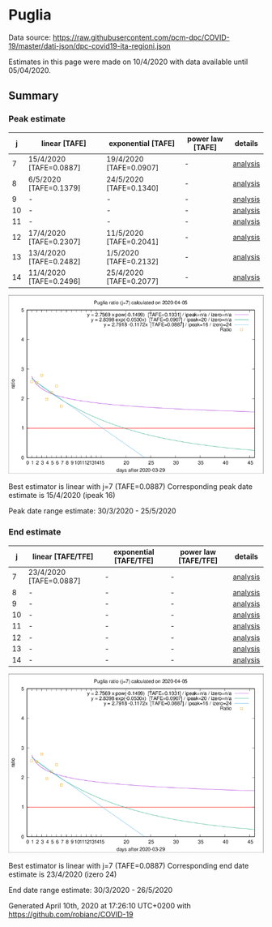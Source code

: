 # Puglia


Data source: https://raw.githubusercontent.com/pcm-dpc/COVID-19/master/dati-json/dpc-covid19-ita-regioni.json

Estimates in this page were made on 10/4/2020 with data available until 05/04/2020.


## Summary 

### Peak estimate 
|j|linear [TAFE]|exponential [TAFE]|power law [TAFE]|details|
|---|----|-----------|---------|-------|
|7|15/4/2020 [TAFE=0.0887]|19/4/2020 [TAFE=0.0907]|-|[analysis](COVID-19_puglia_j7_2020-04-05.md)|
|8|6/5/2020 [TAFE=0.1379]|24/5/2020 [TAFE=0.1340]|-|[analysis](COVID-19_puglia_j8_2020-04-05.md)|
|9|-|-|-|[analysis](COVID-19_puglia_j9_2020-04-05.md)|
|10|-|-|-|[analysis](COVID-19_puglia_j10_2020-04-05.md)|
|11|-|-|-|[analysis](COVID-19_puglia_j11_2020-04-05.md)|
|12|17/4/2020 [TAFE=0.2307]|11/5/2020 [TAFE=0.2041]|-|[analysis](COVID-19_puglia_j12_2020-04-05.md)|
|13|13/4/2020 [TAFE=0.2482]|1/5/2020 [TAFE=0.2132]|-|[analysis](COVID-19_puglia_j13_2020-04-05.md)|
|14|11/4/2020 [TAFE=0.2496]|25/4/2020 [TAFE=0.2077]|-|[analysis](COVID-19_puglia_j14_2020-04-05.md)|

![best peak estimate](COVID-19_puglia_j7_2020-04-05.png)

Best estimator is linear with j=7 (TAFE=0.0887)
Corresponding peak date estimate is 15/4/2020 (ipeak 16)


Peak date range estimate: 30/3/2020 - 25/5/2020

### End estimate 
|j|linear [TAFE/TFE]|exponential [TAFE/TFE]|power law [TAFE/TFE]|details|
|---|----|-----------|---------|-------|
|7|23/4/2020 [TAFE=0.0887]|-|-|[analysis](COVID-19_puglia_j7_2020-04-05.md)|
|8|-|-|-|[analysis](COVID-19_puglia_j8_2020-04-05.md)|
|9|-|-|-|[analysis](COVID-19_puglia_j9_2020-04-05.md)|
|10|-|-|-|[analysis](COVID-19_puglia_j10_2020-04-05.md)|
|11|-|-|-|[analysis](COVID-19_puglia_j11_2020-04-05.md)|
|12|-|-|-|[analysis](COVID-19_puglia_j12_2020-04-05.md)|
|13|-|-|-|[analysis](COVID-19_puglia_j13_2020-04-05.md)|
|14|-|-|-|[analysis](COVID-19_puglia_j14_2020-04-05.md)|

![best zero estimate](COVID-19_puglia_j7_2020-04-05.png)

Best estimator is linear with j=7 (TAFE=0.0887)
Corresponding end date estimate is 23/4/2020 (izero 24)


End date range estimate: 30/3/2020 - 26/5/2020

Generated April 10th, 2020 at 17:26:10 UTC+0200 with https://github.com/robianc/COVID-19
